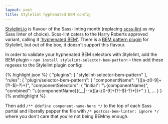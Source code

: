 ```yaml
---
layout: post
title: Stylelint hyphenated BEM config
---
```


<p class="lead"><a href="http://stylelint.io">Stylelint.io</a> is flavour of the Sass-linting month (replacing <a href="https://github.com/brigade/scss-lint">scss-lint</a> as my Sass linter of choice). Scss-lint caters to the Harry Roberts approved variant, calling it <a href="http://csswizardry.com/2013/01/mindbemding-getting-your-head-round-bem-syntax/">'hyphenated BEM'</a>. There is a <a href="https://github.com/davidtheclark/stylelint-selector-bem-pattern">BEM pattern plugin</a> for Stylelint, but out of the box, it doesn't support this flavour.</p>

In order to validate your hyphenated BEM selectors with Stylelint, add the BEM plugin – `npm install stylelint-selector-bem-pattern` – then add these regexes to the Stylelint plugin config:

{% highlight json %}
{
  "plugins": [
    "stylelint-selector-bem-pattern"
  ],
  "rules": {
    "plugin/selector-bem-pattern": {
      "componentName": "(([a-z0-9]+(?!-$)-?)+)",
      "componentSelectors": {
        "initial": "\\.{componentName}",
        "combined": "\\.{componentName}((__|--)(([a-z0-9]+(?!-$)-?)+))+"
      }
    },
    ...
  }
}
{% endhighlight %}

Then add `/** @define component-name-here */` to the top of each Sass partial and liberally pepper the file with `/* postcss-bem-linter: ignore */` where you don't care that you're not being BEMmy enough.

